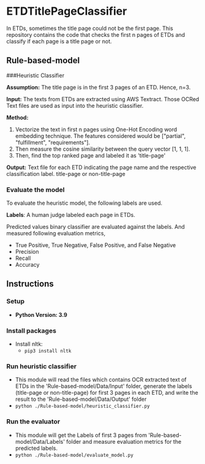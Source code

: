 # ETDTitlePageClassifier
In ETDs, sometimes the title page could not be the first page. This repository contains the code that checks the first n pages of ETDs and classify if each page is a title page or not.

## Rule-based-model 

###Heuristic Classifier

**Assumption:** The title page is in the first 3 pages of an ETD. Hence, n=3.

**Input:** The texts from ETDs are extracted using AWS Textract.  Those OCRed Text files are used as input into the heuristic classifier.

**Method:** 
1. Vectorize the text in first n pages using One-Hot Encoding word embedding technique. The features considered would be ["partial", "fulfillment", "requirements"]. 
2. Then measure the cosine similarity between the query vector [1, 1, 1].
3. Then, find the top ranked page and labeled it as 'title-page'

**Output:** Text file for each ETD indicating the page name and the respective classification label. title-page or non-title-page

### Evaluate the model
To evaluate the heuristic model, the following labels are used.

**Labels**: A human judge labeled each page in ETDs.

Predicted values binary classifier are evaluated against the labels. And measured following evaluation metrics,
* True Positive, True Negative, False Positive, and False Negative
* Precision
* Recall
* Accuracy


## Instructions

### Setup
* **Python Version: 3.9**

### Install packages
* Install nltk:
  * `pip3 install nltk`

### Run heuristic classifier
* This module will read the files which contains OCR extracted text of ETDs in the 'Rule-based-model/Data/Input' folder, generate the labels (title-page or non-title-page) for first 3 pages in each ETD, and write the result to the 'Rule-based-model/Data/Output' folder 
* `python ./Rule-based-model/heuristic_classifier.py`

### Run the evaluator
* This module will get the Labels of first 3 pages from 'Rule-based-model/Data/Labels' folder and measure evaluation metrics for the predicted labels.
* `python ./Rule-based-model/evaluate_model.py`
